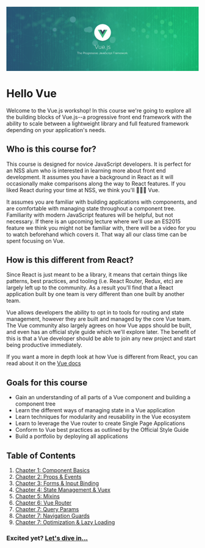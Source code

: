 ![Vue Logo](./images/vue-green-background.png)

# Hello Vue

Welcome to the Vue.js workshop! In this course we're going to explore all the building blocks of Vue.js--a progressive front end framework with the ability to scale between a lightweight library and full featured framework depending on your application's needs.

## Who is this course for?

This course is designed for novice JavaScript developers. It is perfect for an NSS alum who is interested in learning more about front end development. It assumes you have a background in React as it will occasionally make comparisons along the way to React features. If you liked React during your time at NSS, we think you'll 💚💚💚 Vue.

It assumes you are familiar with building applications with components, and are comfortable with managing state throughout a component tree. Familiarity with modern JavaScript features will be helpful, but not necessary. If there is an upcoming lecture where we'll use an ES2015 feature we think you might not be familiar with, there will be a video for you to watch beforehand which covers it. That way all our class time can be spent focusing on Vue.

## How is this different from React?

Since React is just meant to be a library, it means that certain things like patterns, best practices, and tooling (i.e. React Router, Redux, etc) are largely left up to the community. As a result you'll find that a React application built by one team is very different than one built by another team.

Vue allows developers the ability to opt in to tools for routing and state management, however they are built and managed by the core Vue team. The Vue community also largely agrees on how Vue apps should be built, and even has an official style guide which we'll explore later. The benefit of this is that a Vue developer should be able to join any new project and start being productive immediately.

If you want a more in depth look at how Vue is different from React, you can read about it on the [Vue docs](https://vuejs.org/v2/guide/comparison.html)

## Goals for this course

- Gain an understanding of all parts of a Vue component and building a component tree
- Learn the different ways of managing state in a Vue application
- Learn techniques for modularity and reusability in the Vue ecosystem
- Learn to leverage the Vue router to create Single Page Applications
- Conform to Vue best practices as outlined by the Official Style Guide
- Build a portfolio by deploying all applications

## Table of Contents

1. [Chapter 1: Component Basics](/chapters/Session_1.md)
1. [Chapter 2: Props & Events](/chapters/Session_2.md)
1. [Chapter 3: Forms & Input Binding](/chapters/Session_3.md)
1. [Chapter 4: State Management & Vuex](/chapters/Session_4.md)
1. [Chapter 5: Mixins](/chapters/Session_5.md)
1. [Chapter 6: Vue Router](/chapters/Session_6.md)
1. [Chapter 7: Query Params](/chapters/Session_7.md)
1. [Chapter 7: Navigation Guards](/chapters/Session_8.md)
1. [Chapter 7: Optimization & Lazy Loading](/chapters/Session_9.md)

### Excited yet? [Let's dive in...](./chapters/Session_1.md)
